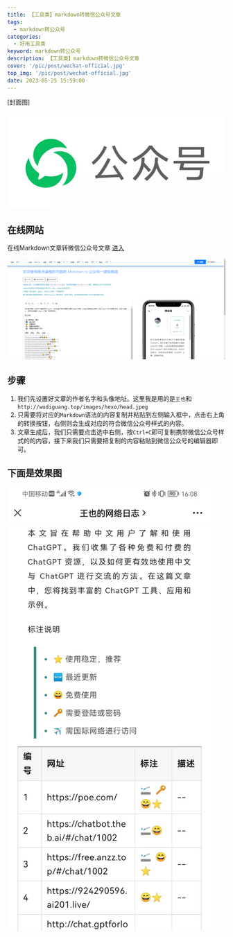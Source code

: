 ```yaml
---
title: 【工具类】markdown转微信公众号文章
tags:
  - markdown转公众号
categories:
  - 好用工具类
keyword: markdown转公众号
description: 【工具类】markdown转微信公众号文章
cover: '/pic/post/wechat-official.jpg'
top_img: '/pic/post/wechat-official.jpg'
date: 2023-05-25 15:59:00
---
```


[封面图]

![封面图](../pic/post/wechat-official.jpg)

## 在线网站
在线Markdown文章转微信公众号文章 [进入](https://knb.im/mp/)

![](../pic/post/markdown-wechat-editor.png)

## 步骤

1. 我们先设置好文章的作者名字和头像地址。这里我是用的是`王也`和`http://wudiguang.top/images/hexo/head.jpeg`
2. 只需要将对应的`Markdown`语法的内容复制并粘贴到左侧输入框中，点击右上角的转换按钮，右侧则会生成对应的符合微信公众号样式的内容。
3. 文章生成后，我们只需要点击选中右侧，按`Ctrl+C`即可复制携带微信公众号样式的的内容，接下来我们只需要把复制的内容粘贴到微信公众号的编辑器即可。


## 下面是效果图
![](../pic/post/wechat-editor-result.jpg)
